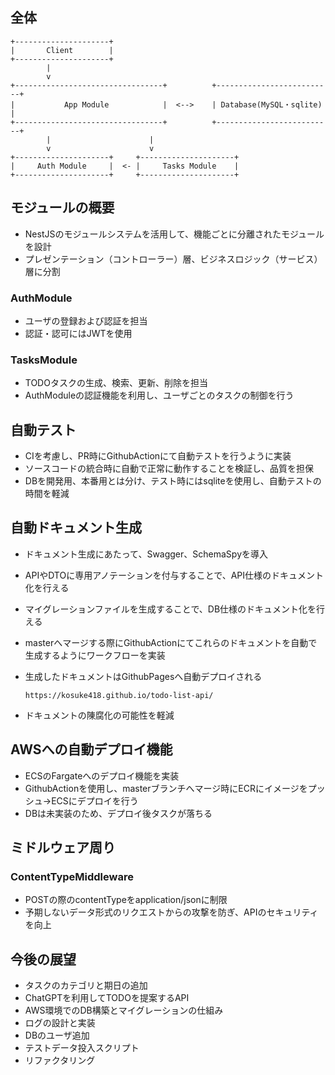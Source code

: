 ## 全体

```
+---------------------+
|       Client        |
+---------------------+
        |
        v
+---------------------------------+          +--------------------------+
|           App Module            |  <-->    | Database(MySQL・sqlite)  |
+---------------------------------+          +--------------------------+
        |                      |
        v                      v
+---------------------+     +---------------------+
|     Auth Module     |  <- |     Tasks Module    |
+---------------------+     +---------------------+

```

## モジュールの概要

- NestJSのモジュールシステムを活用して、機能ごとに分離されたモジュールを設計
- プレゼンテーション（コントローラー）層、ビジネスロジック（サービス）層に分割

### AuthModule

- ユーザの登録および認証を担当
- 認証・認可にはJWTを使用

### TasksModule

- TODOタスクの生成、検索、更新、削除を担当
- AuthModuleの認証機能を利用し、ユーザごとのタスクの制御を行う

## 自動テスト

- CIを考慮し、PR時にGithubActionにて自動テストを行うように実装
- ソースコードの統合時に自動で正常に動作することを検証し、品質を担保
- DBを開発用、本番用とは分け、テスト時にはsqliteを使用し、自動テストの時間を軽減

## 自動ドキュメント生成

- ドキュメント生成にあたって、Swagger、SchemaSpyを導入
- APIやDTOに専用アノテーションを付与することで、API仕様のドキュメント化を行える
- マイグレーションファイルを生成することで、DB仕様のドキュメント化を行える
- masterへマージする際にGithubActionにてこれらのドキュメントを自動で生成するようにワークフローを実装
- 生成したドキュメントはGithubPagesへ自動デプロイされる

  ```
  https://kosuke418.github.io/todo-list-api/
  ```

- ドキュメントの陳腐化の可能性を軽減

## AWSへの自動デプロイ機能

- ECSのFargateへのデプロイ機能を実装
- GithubActionを使用し、masterブランチへマージ時にECRにイメージをプッシュ→ECSにデプロイを行う
- DBは未実装のため、デプロイ後タスクが落ちる

## ミドルウェア周り

### ContentTypeMiddleware

- POSTの際のcontentTypeをapplication/jsonに制限
- 予期しないデータ形式のリクエストからの攻撃を防ぎ、APIのセキュリティを向上

## 今後の展望

- タスクのカテゴリと期日の追加
- ChatGPTを利用してTODOを提案するAPI
- AWS環境でのDB構築とマイグレーションの仕組み
- ログの設計と実装
- DBのユーザ追加
- テストデータ投入スクリプト
- リファクタリング
